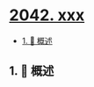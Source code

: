 # [2042. xxx](https://github.com/Tdahuyou/TNotes.leetcode/tree/main/notes/2042.%20xxx)

<!-- region:toc -->

- [1. 📝 概述](#1--概述)

<!-- endregion:toc -->

## 1. 📝 概述
